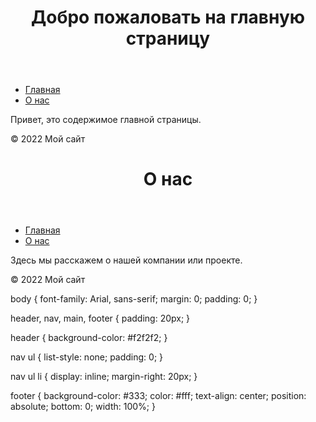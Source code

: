 <!DOCTYPE html>
<html lang="en">
<head>
  <meta charset="UTF-8">
  <meta name="viewport" content="width=device-width, initial-scale=1.0">
  <link rel="stylesheet" href="styles.css">
  <title>Главная страница</title>
</head>
<body>
  <header>
    <h1>Добро пожаловать на главную страницу</h1>
  </header>
  <nav>
    <ul>
      <li><a href="index.html">Главная</a></li>
      <li><a href="about.html">О нас</a></li>
    </ul>
  </nav>
  <main>
    <p>Привет, это содержимое главной страницы.</p>
  </main>
  <footer>
    <p>&copy; 2022 Мой сайт</p>
  </footer>
</body>
</html>
<!DOCTYPE html>
<html lang="en">
<head>
  <meta charset="UTF-8">
  <meta name="viewport" content="width=device-width, initial-scale=1.0">
  <link rel="stylesheet" href="styles.css">
  <title>О нас</title>
</head>
<body>
  <header>
    <h1>О нас</h1>
  </header>
  <nav>
    <ul>
      <li><a href="index.html">Главная</a></li>
      <li><a href="about.html">О нас</a></li>
    </ul>
  </nav>
  <main>
    <p>Здесь мы расскажем о нашей компании или проекте.</p>
  </main>
  <footer>
    <p>&copy; 2022 Мой сайт</p>
  </footer>
</body>
</html>
body {
  font-family: Arial, sans-serif;
  margin: 0;
  padding: 0;
}

header, nav, main, footer {
  padding: 20px;
}

header {
  background-color: #f2f2f2;
}

nav ul {
  list-style: none;
  padding: 0;
}

nav ul li {
  display: inline;
  margin-right: 20px;
}

footer {
  background-color: #333;
  color: #fff;
  text-align: center;
  position: absolute;
  bottom: 0;
  width: 100%;
}
